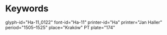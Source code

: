 # Keywords
glyph-id="Ha-11_0122"
font-id="Ha-11"
printer-id="Ha"
printer="Jan Haller"
period="1505–1525"
place="Kraków"
PT plate="174"

